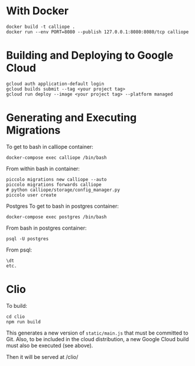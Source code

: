 
# With Docker
```
docker build -t calliope .
docker run --env PORT=8080 --publish 127.0.0.1:8080:8080/tcp calliope
```

# Building and Deploying to Google Cloud

```
gcloud auth application-default login
gcloud builds submit --tag <your project tag>
gcloud run deploy --image <your project tag> --platform managed
```

# Generating and Executing Migrations
To get to bash in calliope container:
```
docker-compose exec calliope /bin/bash
```

From within bash in container:
```
piccolo migrations new calliope --auto
piccolo migrations forwards calliope
# python calliope/storage/config_manager.py
piccolo user create
```

Postgres
To get to bash in postgres container:
```
docker-compose exec postgres /bin/bash
```

From bash in postgres container:
```
psql -U postgres
```

From psql:
```
\dt
etc.
```



# Clio

To build:
```
cd clio
npm run build
```
This generates a new version of `static/main.js` that must be committed to Git. Also, to be
included in the cloud distribution, a new Google Cloud build must also be executed (see above).

Then it will be served at <calliope-host>/clio/

